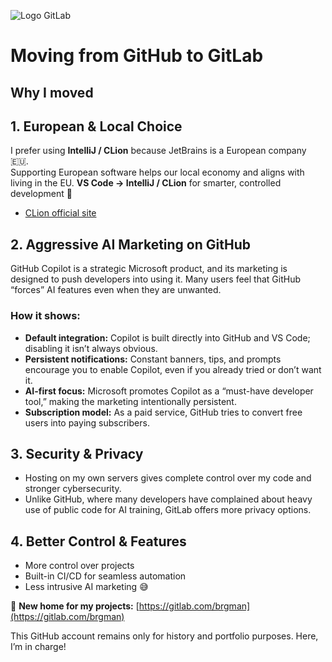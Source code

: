 ![Logo GitLab](https://about.gitlab.com/images/press/logo/png/gitlab-logo-100.png)

# Moving from GitHub to GitLab

## Why I moved

## 1. European & Local Choice

I prefer using **IntelliJ / CLion** because JetBrains is a European company 🇪🇺.  
Supporting European software helps our local economy and aligns with living in the EU.
**VS Code → IntelliJ / CLion** for smarter, controlled development 🚀  
  - [CLion official site](https://www.jetbrains.com/clion/)

## 2. Aggressive AI Marketing on GitHub
GitHub Copilot is a strategic Microsoft product, and its marketing is designed to push developers into using it. Many users feel that GitHub “forces” AI features even when they are unwanted.

### How it shows:
- **Default integration:** Copilot is built directly into GitHub and VS Code; disabling it isn’t always obvious.  
- **Persistent notifications:** Constant banners, tips, and prompts encourage you to enable Copilot, even if you already tried or don’t want it.  
- **AI-first focus:** Microsoft promotes Copilot as a “must-have developer tool,” making the marketing intentionally persistent.  
- **Subscription model:** As a paid service, GitHub tries to convert free users into paying subscribers.

## 3. Security & Privacy
- Hosting on my own servers gives complete control over my code and stronger cybersecurity.  
- Unlike GitHub, where many developers have complained about heavy use of public code for AI training, GitLab offers more privacy options.

## 4. Better Control & Features
- More control over projects  
- Built-in CI/CD for seamless automation  
- Less intrusive AI marketing 😅  

🔗 **New home for my projects:** [https://gitlab.com/brgman](https://gitlab.com/brgman)

This GitHub account remains only for history and portfolio purposes. Here, I’m in charge!
